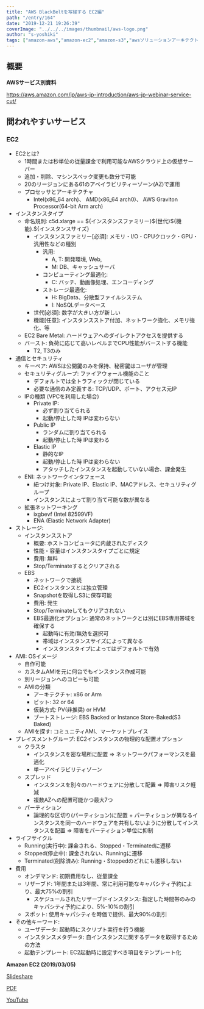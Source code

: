 ```yaml
---
title: "AWS BlackBeltを写経する EC2編"
path: "/entry/164"
date: "2019-12-21 19:26:39"
coverImage: "../../../images/thumbnail/aws-logo.png"
author: "s-yoshiki"
tags: ["amazon-aws","amazon-ec2","amazon-s3","awsソリューションアーキテクト"]
---
```


## 概要

**AWSサービス別資料**

<a href="https://aws.amazon.com/jp/aws-jp-introduction/aws-jp-webinar-service-cut/">https://aws.amazon.com/jp/aws-jp-introduction/aws-jp-webinar-service-cut/</a>

## 問われやすいサービス

<!-- wp:heading {"level":3} -->

### EC2

<!-- wp:list -->
<ul>
    <li>EC2とは?<ul>
            <li>1時間または秒単位の従量課金で利用可能なAWSクラウド上の仮想サーバー</li>
            <li>追加・削除、マシンスペック変更も数分で可能</li>
            <li>20のリージョンにある61のアベイラビリティーゾーン(AZ)で運用</li>
            <li>プロセッサとアーキテクチャ<ul>
                    <li>Intel(x86_64 arch)、 AMD(x86_64 arch0)、 AWS Graviton Processor(64-bit Arm arch)</li>
                </ul>
            </li>
        </ul>
    </li>
    <li>インスタンスタイプ<ul>
            <li>命名規則: c5d.xlarge == ${インスタンスファミリー}${世代}${機能}.${インスタンスサイズ}<ul>
                    <li>インスタンスファミリー[必須]: メモリ・I/O・CPUクロック・GPU・汎用性などの種別<ul>
                            <li>汎用:<ul>
                                    <li>A, T: 開発環境, Web,</li>
                                    <li>M: DB、キャッシュサーバ</li>
                                </ul>
                            </li>
                            <li>コンピューティング最適化:<ul>
                                    <li>C: バッチ、動画像処理、エンコーディング</li>
                                </ul>
                            </li>
                            <li>ストレージ最適化:<ul>
                                    <li>H: BigData、分散型ファイルシステム</li>
                                    <li>I: NoSQLデータベース </li>
                                </ul>
                            </li>
                        </ul>
                    </li>
                    <li>世代[必須]: 数字が大きい方が新しい</li>
                    <li>機能[任意]: インスタンスストア付加、ネットワーク強化、メモリ強化、等</li>
                </ul>
            </li>
            <li>EC2 Bare Metal: ハードウェアへのダイレクトアクセスを提供する</li>
            <li>バースト: 負荷に応じて高いレベルまでCPU性能がバーストする機能<ul>
                    <li>T2, T3のみ</li>
                </ul>
            </li>
        </ul>
    </li>
    <li>通信とセキュリティ<ul>
            <li>キーペア: AWSは公開鍵のみを保持、秘密鍵はユーザが管理</li>
            <li>セキュリティグループ: ファイアウォール機能のこと<ul>
                    <li>デフォルトでは全トラフィックが閉じている</li>
                    <li>必要な通信のみ定義する: TCP/UDP、ポート、アクセス元IP</li>
                </ul>
            </li>
            <li>IPの種類 (VPCを利用した場合)<ul>
                    <li>Private IP: <ul>
                            <li>必ず割り当てられる</li>
                            <li>起動/停止した時 IPは変わらない</li>
                        </ul>
                    </li>
                    <li>Public IP<ul>
                            <li>ランダムに割り当てられる</li>
                            <li>起動/停止した時 IPは変わる</li>
                        </ul>
                    </li>
                    <li>Elastic IP<ul>
                            <li>静的なIP</li>
                            <li>起動/停止した時 IPは変わらない</li>
                            <li>アタッチしたインスタンスを起動していない場合、課金発生</li>
                        </ul>
                    </li>
                </ul>
            </li>
            <li>ENI: ネットワークインタフェース<ul>
                    <li>紐つけ対象: Private IP、Elastic IP、MACアドレス、セキュリティグループ</li>
                    <li>インスタンスによって割り当て可能な数が異なる</li>
                </ul>
            </li>
            <li>拡張ネットワーキング<ul>
                    <li>ixgbevf (Intel 82599VF)</li>
                    <li>ENA (Elastic Network Adapter)</li>
                </ul>
            </li>
        </ul>
    </li>
    <li>ストレージ:<ul>
            <li>インスタンスストア<ul>
                    <li>概要: ホストコンピュータに内蔵されたディスク</li>
                    <li>性能・容量はインスタンスタイプごとに規定</li>
                    <li>費用: 無料</li>
                    <li>Stop/Terminateするとクリアされる</li>
                </ul>
            </li>
            <li>EBS<ul>
                    <li>ネットワークで接続</li>
                    <li>EC2インスタンスとは独立管理</li>
                    <li>Snapshotを取得しS3に保存可能</li>
                    <li>費用: 発生</li>
                    <li>Stop/Terminateしてもクリアされない</li>
                    <li>EBS最適化オプション: 通常のネットワークとは別にEBS専用帯域を確保する<ul>
                            <li>起動時に有効/無効を選択可</li>
                            <li>帯域はインスタンスサイズによって異なる</li>
                            <li>インスタンスタイプによってはデフォルトで有効</li>
                        </ul>
                    </li>
                </ul>
            </li>
        </ul>
    </li>
    <li>AMI: OSイメージ<ul>
            <li>自作可能</li>
            <li>カスタムAMIを元に何台でもインスタンス作成可能</li>
            <li>別リージョンへのコピーも可能</li>
            <li>AMIの分類<ul>
                    <li>アーキテクチャ: x86 or Arm</li>
                    <li>ビット: 32 or 64</li>
                    <li>仮装方式: PV(非推奨) or HVM</li>
                    <li>ブートストレージ: EBS Backed or Instance Store-Baked(S3 Baked)</li>
                </ul>
            </li>
            <li>AMIを探す: コミュニティAMI、マーケットプレイス</li>
        </ul>
    </li>
    <li>プレイスメントグループ: EC2インスタンスの物理的な配置オプション<ul>
            <li>クラスタ<ul>
                    <li>インスタンスを密な場所に配置 => ネットワークパフォーマンスを最適化</li>
                    <li>単一アベイラビリティゾーン</li>
                </ul>
            </li>
            <li>スプレッド<ul>
                    <li>インスタンスを別々のハードウェアに分散して配置 => 障害リスク軽減</li>
                    <li>複数AZへの配置可能かつ最大7つ</li>
                </ul>
            </li>
            <li>パーティション<ul>
                    <li>論理的な区切り(パーティション)に配置 + パーティションが異なるインスタンスを同一のハードウェアを共有しないように分散してインスタンスを配置 => 障害をパーティション単位に抑制</li>
                </ul>
            </li>
        </ul>
    </li>
    <li>ライフサイクル<ul>
            <li>Running(実行中): 課金される、Stopped・Terminatedに遷移</li>
            <li>Stopped(停止中): 課金されない、Runningに遷移</li>
            <li>Terminated(削除済み): Running・Stoppedのどれにも遷移しない</li>
        </ul>
    </li>
    <li>費用<ul>
            <li>オンデマンド: 初期費用なし、従量課金</li>
            <li>リザーブド: 1年間または3年間、常に利用可能なキャパシティ予約により、最大75%の割引<ul>
                    <li>スケジュールされたリザーブドインスタンス: 指定した時間帯のみのキャパシティ予約により、5%-10%の割引</li>
                </ul>
            </li>
            <li>スポット: 使用キャパシティを時価で提供、最大90%の割引</li>
        </ul>
    </li>
    <li>その他キーワード:<ul>
            <li>ユーザデータ: 起動時にスクリプト実行を行う機能</li>
            <li>インスタンスメタデータ: 自インスタンスに関するデータを取得するための方法</li>
            <li>起動テンプレート: EC2起動時に設定すべき項目をテンプレート化</li>
        </ul>
    </li>
</ul>
<!-- /wp:list -->

**Amazon EC2 (2019/03/05)** 

<a href="https://www.slideshare.net/AmazonWebServicesJapan/20190305-aws-black-belt-online-seminar-amazon-ec2">Slideshare</a> 

<a href="https://d1.awsstatic.com/webinars/jp/pdf/services/20190305_AWS-Blackbelt-EC2.pdf">PDF</a> 

<a href="https://youtu.be/P5zX4DdlYOE">YouTube</a>
